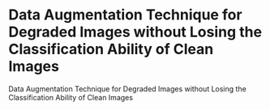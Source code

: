 # Data Augmentation Technique for Degraded Images without Losing the Classification Ability of Clean Images
Data Augmentation Technique for Degraded Images without Losing the Classification Ability of Clean Images
